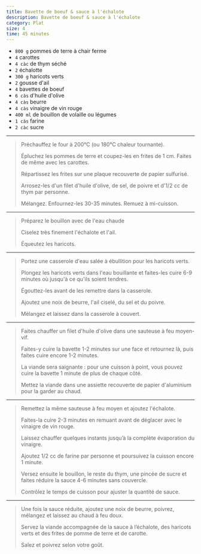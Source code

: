 ```yaml
---
title: Bavette de boeuf & sauce à l'échalote
description: Bavette de boeuf & sauce à l'échalote
category: Plat
size: 4
time: 45 minutes
---
```


* `800 g` pommes de terre à chair ferme
* `4` carottes
* `4 càc` de thym séché
* `2` échalotte
* `300 g` haricots verts
* `2` gousse d'ail
* `4` bavettes de boeuf
* `6 càs` d'huile d'olive
* `4 càs` beurre
* `4 càs` vinaigre de vin rouge
* `400 ml` de bouillon de volaille ou légumes
* `1 càs` farine
* `2 càc` sucre

---

> Préchauffez le four à 200°C (ou 180°C chaleur tournante).
>
> Épluchez les pommes de terre et coupez-les en frites de 1 cm. Faites de même avec les carottes.
>
> Répartissez les frites sur une plaque recouverte de papier sulfurisé.
> 
> Arrosez-les d'un filet d'huile d'olive, de sel, de poivre et d'1/2 cc de thym par personne.
>
> Mélangez. Enfournez-les 30-35 minutes. Remuez à mi-cuisson.

---

> Préparez le bouillon avec de l'eau chaude
>
> Ciselez très finement l'échalote et l'ail.
>
> Équeutez les haricots.

---

> Portez une casserole d'eau salée à ébullition pour les haricots verts.
>
> Plongez les haricots verts dans l'eau bouillante et faites-les cuire 6-9 minutes où jusqu'à ce qu'ils soient tendres.
>
> Égouttez-les avant de les remettre dans la casserole.
>
> Ajoutez une noix de beurre, l'ail ciselé, du sel et du poivre.
>
> Mélangez et laissez dans la casserole à couvert.

---

> Faites chauffer un filet d'huile d'olive dans une sauteuse à feu moyen-vif.
>
> Faites-y cuire la bavette 1-2 minutes sur une face et retournez là, puis faites cuire encore 1-2 minutes.
>
> La viande sera saignante : pour une cuisson à point, vous pouvez cuire la bavette 1 minute de plus de chaque côté.
>
> Mettez la viande dans une assiette recouverte de papier d'aluminium pour la garder au chaud.

---

> Remettez la même sauteuse à feu moyen et ajoutez l'échalote.
>
> Faites-la cuire 2-3 minutes en remuant avant de déglacer avec le vinaigre de vin rouge.
>
> Laissez chauffer quelques instants jusqu’à la complète évaporation du vinaigre.
>
> Ajoutez 1/2 cc de farine par personne et poursuivez la cuisson encore 1 minute.
>
> Versez ensuite le bouillon, le reste du thym, une pincée de sucre et faites réduire la sauce 4-6 minutes sans couvercle.
>
> Contrôlez le temps de cuisson pour ajuster la quantité de sauce.

---

> Une fois la sauce réduite, ajoutez une noix de beurre, poivrez, mélangez et laissez au chaud à feu doux.
>
> Servez la viande accompagnée de la sauce à l’échalote, des haricots verts et des frites de pomme de terre et de carotte.
>
> Salez et poivrez selon votre goût.